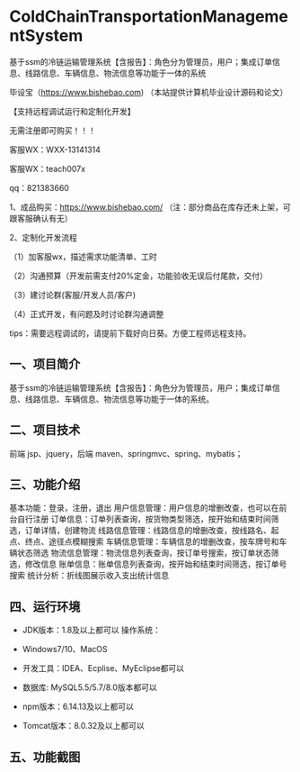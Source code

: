 # ColdChainTransportationManagementSystem
 基于ssm的冷链运输管理系统【含报告】：角色分为管理员，用户；集成订单信息、线路信息、车辆信息、物流信息等功能于一体的系统

毕设宝（https://www.bishebao.com) （本站提供计算机毕业设计源码和论文）

【支持远程调试运行和定制化开发】

无需注册即可购买！！！

客服WX：WXX-13141314

客服WX：teach007x

qq：821383660


1、成品购买：https://www.bishebao.com/ （注：部分商品在库存还未上架，可跟客服确认有无）

2、定制化开发流程

（1）加客服wx，描述需求功能清单、工时

（2）沟通预算（开发前需支付20%定金，功能验收无误后付尾款，交付）

（3）建讨论群(客服/开发人员/客户)

（4）正式开发，有问题及时讨论群沟通调整

tips：需要远程调试的，请提前下载好向日葵。方便工程师远程支持。
<h2>一、项目简介</h2>
基于ssm的冷链运输管理系统【含报告】：角色分为管理员，用户；集成订单信息、线路信息、车辆信息、物流信息等功能于一体的系统。
<h2>二、项目技术</h2>
前端 jsp、jquery，后端 maven、springmvc、spring、mybatis；
<h2>三、功能介绍</h2>
<div class="markdown-heading" dir="auto">
<div class="markdown-heading" dir="auto">基本功能：登录，注册，退出
用户信息管理：用户信息的增删改查，也可以在前台自行注册
订单信息：订单列表查询，按货物类型筛选，按开始和结束时间筛选，订单详情，创建物流
线路信息管理：线路信息的增删改查，按线路名、起点、终点、途径点模糊搜索
车辆信息管理：车辆信息的增删改查，按车牌号和车辆状态筛选
物流信息管理：物流信息列表查询，按订单号搜索，按订单状态筛选，修改信息
账单信息：账单信息列表查询，按开始和结束时间筛选，按订单号搜索
统计分析：折线图展示收入支出统计信息</div>
</div>
<h2>四、运行环境</h2>
<ul dir="auto">
 	<li>
<p dir="auto">JDK版本：1.8及以上都可以 操作系统：</p>
</li>
 	<li>
<p dir="auto">Windows7/10、MacOS</p>
</li>
 	<li>
<p dir="auto">开发工具：IDEA、Ecplise、MyEclipse都可以</p>
</li>
 	<li>
<p dir="auto">数据库: MySQL5.5/5.7/8.0版本都可以</p>
</li>
 	<li>
<p dir="auto">npm版本：6.14.13及以上都可以</p>
</li>
 	<li>
<p dir="auto">Tomcat版本：8.0.32及以上都可以</p>
</li>
</ul>
<h2>五、功能截图</h2>
<img class="aligncenter size-full wp-image" src="https://www.bishebao.com/wp-content/uploads/2024/07/Java毕业设计-基于ssm的冷链运输管理系统【含报告】/result/image_1_1.png" alt="" />
<img class="aligncenter size-full wp-image" src="https://www.bishebao.com/wp-content/uploads/2024/07/Java毕业设计-基于ssm的冷链运输管理系统【含报告】/result/image_2_2.png" alt="" />
<img class="aligncenter size-full wp-image" src="https://www.bishebao.com/wp-content/uploads/2024/07/Java毕业设计-基于ssm的冷链运输管理系统【含报告】/result/image_3_3.png" alt="" />
<img class="aligncenter size-full wp-image" src="https://www.bishebao.com/wp-content/uploads/2024/07/Java毕业设计-基于ssm的冷链运输管理系统【含报告】/result/image_4_4.png" alt="" />
<img class="aligncenter size-full wp-image" src="https://www.bishebao.com/wp-content/uploads/2024/07/Java毕业设计-基于ssm的冷链运输管理系统【含报告】/result/image_5_5.png" alt="" />
<img class="aligncenter size-full wp-image" src="https://www.bishebao.com/wp-content/uploads/2024/07/Java毕业设计-基于ssm的冷链运输管理系统【含报告】/result/image_6_6.png" alt="" />
<img class="aligncenter size-full wp-image" src="https://www.bishebao.com/wp-content/uploads/2024/07/Java毕业设计-基于ssm的冷链运输管理系统【含报告】/result/image_7_7.png" alt="" />
<img class="aligncenter size-full wp-image" src="https://www.bishebao.com/wp-content/uploads/2024/07/Java毕业设计-基于ssm的冷链运输管理系统【含报告】/result/image_8_8.png" alt="" />
<img class="aligncenter size-full wp-image" src="https://www.bishebao.com/wp-content/uploads/2024/07/Java毕业设计-基于ssm的冷链运输管理系统【含报告】/result/image_9_9.png" alt="" />